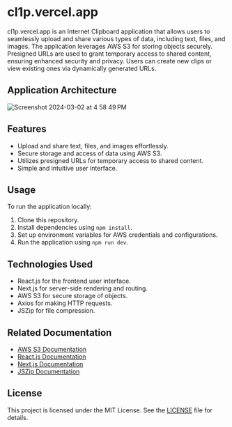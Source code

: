 # cl1p.vercel.app

cl1p.vercel.app is an Internet Clipboard application that allows users to seamlessly upload and share various types of data, including text, files, and images. The application leverages AWS S3 for storing objects securely. Presigned URLs are used to grant temporary access to shared content, ensuring enhanced security and privacy. Users can create new clips or view existing ones via dynamically generated URLs.

## Application Architecture

![Screenshot 2024-03-02 at 4 58 49 PM](https://github.com/sanjay-sol/aws-s3/assets/114111046/ba36d36b-a171-48fe-8c09-56bcf0e40d95)

## Features

- Upload and share text, files, and images effortlessly.
- Secure storage and access of data using AWS S3.
- Utilizes presigned URLs for temporary access to shared content.
- Simple and intuitive user interface.

## Usage

To run the application locally:

1. Clone this repository.
2. Install dependencies using `npm install`.
3. Set up environment variables for AWS credentials and configurations.
4. Run the application using `npm run dev`.

## Technologies Used

- React.js for the frontend user interface.
- Next.js for server-side rendering and routing.
- AWS S3 for secure storage of objects.
- Axios for making HTTP requests.
- JSZip for file compression.

## Related Documentation

- [AWS S3 Documentation](https://aws.amazon.com/blogs/developer/generate-presigned-url-modular-aws-sdk-javascript/)
- [React.js Documentation](https://react.dev/learn)
- [Next.js Documentation](https://nextjs.org/docs)
- [JSZip Documentation](https://www.npmjs.com/package/jszip)

## License

This project is licensed under the MIT License. See the [LICENSE](LICENSE) file for details.

